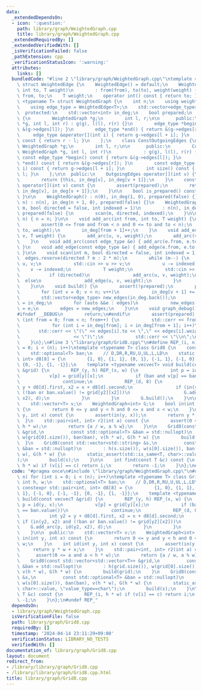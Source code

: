 ```yaml
---
data:
  _extendedDependsOn:
  - icon: ':question:'
    path: library/graph/WeightedGraph.cpp
    title: library/graph/WeightedGraph.cpp
  _extendedRequiredBy: []
  _extendedVerifiedWith: []
  _isVerificationFailed: false
  _pathExtension: cpp
  _verificationStatusIcon: ':warning:'
  attributes:
    links: []
  bundledCode: "#line 2 \"library/graph/WeightedGraph.cpp\"\ntemplate <typename T>\
    \ struct WeightedEdge {\n    WeightedEdge() = default;\n    WeightedEdge(int from,\
    \ int to, T weight)\n        : from(from), to(to), weight(weight) {}\n    int\
    \ from, to;\n    T weight;\n    operator int() const { return to; }\n};\n\ntemplate\
    \ <typename T> struct WeightedGraph {\n    int n;\n    using weight_type = T;\n\
    \    using edge_type = WeightedEdge<T>;\n    std::vector<edge_type> edges;\n\n\
    \  protected:\n    std::vector<int> in_deg;\n    bool prepared;\n    class OutgoingEdges\
    \ {\n        WeightedGraph *g;\n        int l, r;\n\n      public:\n        OutgoingEdges(WeightedGraph\
    \ *g, int l, int r) : g(g), l(l), r(r) {}\n        edge_type *begin() { return\
    \ &(g->edges[l]); }\n        edge_type *end() { return &(g->edges[r]); }\n   \
    \     edge_type &operator[](int i) { return g->edges[l + i]; }\n        int size()\
    \ const { return r - l; }\n    };\n    class ConstOutgoingEdges {\n        const\
    \ WeightedGraph *g;\n        int l, r;\n\n      public:\n        ConstOutgoingEdges(const\
    \ WeightedGraph *g, int l, int r)\n            : g(g), l(l), r(r) {}\n       \
    \ const edge_type *begin() const { return &(g->edges[l]); }\n        const edge_type\
    \ *end() const { return &(g->edges[r]); }\n        const edge_type &operator[](int\
    \ i) const { return g->edges[l + i]; }\n        int size() const { return r -\
    \ l; }\n    };\n\n  public:\n    OutgoingEdges operator[](int v) {\n        assert(prepared);\n\
    \        return {this, in_deg[v], in_deg[v + 1]};\n    }\n    const ConstOutgoingEdges\
    \ operator[](int v) const {\n        assert(prepared);\n        return {this,\
    \ in_deg[v], in_deg[v + 1]};\n    }\n\n    bool is_prepared() const { return prepared;\
    \ }\n\n    WeightedGraph() : n(0), in_deg(1, 0), prepared(false) {}\n    WeightedGraph(int\
    \ n) : n(n), in_deg(n + 1, 0), prepared(false) {}\n    WeightedGraph(int n, int\
    \ m, bool directed = false, int indexed = 1)\n        : n(n), in_deg(n + 1, 0),\
    \ prepared(false) {\n        scan(m, directed, indexed);\n    }\n\n    void resize(int\
    \ n) { n = n; }\n\n    void add_arc(int from, int to, T weight) {\n        assert(!prepared);\n\
    \        assert(0 <= from and from < n and 0 <= to and to < n);\n        edges.emplace_back(from,\
    \ to, weight);\n        in_deg[from + 1]++;\n    }\n    void add_edge(int u, int\
    \ v, T weight) {\n        add_arc(u, v, weight);\n        add_arc(v, u, weight);\n\
    \    }\n    void add_arc(const edge_type &e) { add_arc(e.from, e.to, e.weight);\
    \ }\n    void add_edge(const edge_type &e) { add_edge(e.from, e.to, e.weight);\
    \ }\n\n    void scan(int m, bool directed = false, int indexed = 1) {\n      \
    \  edges.reserve(directed ? m : 2 * m);\n        while (m--) {\n            int\
    \ u, v;\n            std::cin >> u >> v;\n            u -= indexed;\n        \
    \    v -= indexed;\n            T weight;\n            std::cin >> weight;\n \
    \           if (directed)\n                add_arc(u, v, weight);\n          \
    \  else\n                add_edge(u, v, weight);\n        }\n        build();\n\
    \    }\n\n    void build() {\n        assert(!prepared);\n        prepared = true;\n\
    \        for (int v = 0; v < n; v++)\n            in_deg[v + 1] += in_deg[v];\n\
    \        std::vector<edge_type> new_edges(in_deg.back());\n        auto counter\
    \ = in_deg;\n        for (auto &&e : edges)\n            new_edges[counter[e.from]++]\
    \ = e;\n        edges = new_edges;\n    }\n\n    void graph_debug() const {\n\
    #ifndef __DEBUG\n        return;\n#endif\n        assert(prepared);\n        for\
    \ (int from = 0; from < n; from++) {\n            std::cerr << from << \";\";\n\
    \            for (int i = in_deg[from]; i < in_deg[from + 1]; i++)\n         \
    \       std::cerr << \"(\" << edges[i].to << \",\" << edges[i].weight\n      \
    \                    << \")\";\n            std::cerr << \"\\n\";\n        }\n\
    \    }\n};\n#line 3 \"library/graph/Grid8.cpp\"\n#define REP_(i, n) for (int i\
    \ = 0; i < (n); i++)\ntemplate <typename T> class Grid8 {\n    const int h, w;\n\
    \    std::optional<T> ban;\n    // D,DR,R,RU,U,UL,L,LD\n    static constexpr std::pair<int,\
    \ int> d8[8] = {\n        {1, 0}, {1, 1}, {0, 1}, {-1, 1}, {-1, 0}, {-1, -1},\
    \ {0, -1}, {1, -1}};\n    template <typename vecvecT> void build(const vecvecT\
    \ &grid) {\n        REP_(y, h) REP_(x, w) {\n            int p = id(y, x);\n \
    \           v[p] = grid[y][x];\n            if (ban and v[p] == ban.value())\n\
    \                continue;\n            REP_(d, 8) {\n                int y2 =\
    \ y + d8[d].first, x2 = x + d8[d].second;\n                if (in(y2, x2) and\
    \ (!ban or ban.value() != grid[y2][x2]))\n                    G.add_arc(p, id(y2,\
    \ x2), d);\n            }\n        }\n        G.build();\n    }\n\n  public:\n\
    \    std::vector<T> v;\n    WeightedGraph<int> G;\n    bool in(int y, int x) const\
    \ {\n        return 0 <= y and y < h and 0 <= x and x < w;\n    }\n    int id(int\
    \ y, int x) const {\n        assert(in(y, x));\n        return y * w + x;\n  \
    \  }\n    std::pair<int, int> r2(int a) const {\n        assert(0 <= a and a <\
    \ h * w);\n        return {a / w, a % w};\n    }\n\n    Grid8(const std::vector<std::vector<T>>\
    \ &grid,\n          const std::optional<T> &ban = std::nullopt)\n        : h(grid.size()),\
    \ w(grid[0].size()), ban(ban), v(h * w), G(h * w) {\n        build(grid);\n  \
    \  }\n    Grid8(const std::vector<std::string> &s,\n          const std::optional<T>\
    \ &ban = std::nullopt)\n        : h(s.size()), w(s[0].size()), ban(ban), v(h *\
    \ w), G(h * w) {\n        static_assert(std::is_same<T, char>::value, \"value_type==char\"\
    );\n        build(s);\n    }\n\n    int find(const T &c) const {\n        REP_(i,\
    \ h * w) if (v[i] == c) return i;\n        return -1;\n    }\n};\n#undef REP_\n"
  code: "#pragma once\n#include \"library/graph/WeightedGraph.cpp\"\n#define REP_(i,\
    \ n) for (int i = 0; i < (n); i++)\ntemplate <typename T> class Grid8 {\n    const\
    \ int h, w;\n    std::optional<T> ban;\n    // D,DR,R,RU,U,UL,L,LD\n    static\
    \ constexpr std::pair<int, int> d8[8] = {\n        {1, 0}, {1, 1}, {0, 1}, {-1,\
    \ 1}, {-1, 0}, {-1, -1}, {0, -1}, {1, -1}};\n    template <typename vecvecT> void\
    \ build(const vecvecT &grid) {\n        REP_(y, h) REP_(x, w) {\n            int\
    \ p = id(y, x);\n            v[p] = grid[y][x];\n            if (ban and v[p]\
    \ == ban.value())\n                continue;\n            REP_(d, 8) {\n     \
    \           int y2 = y + d8[d].first, x2 = x + d8[d].second;\n               \
    \ if (in(y2, x2) and (!ban or ban.value() != grid[y2][x2]))\n                \
    \    G.add_arc(p, id(y2, x2), d);\n            }\n        }\n        G.build();\n\
    \    }\n\n  public:\n    std::vector<T> v;\n    WeightedGraph<int> G;\n    bool\
    \ in(int y, int x) const {\n        return 0 <= y and y < h and 0 <= x and x <\
    \ w;\n    }\n    int id(int y, int x) const {\n        assert(in(y, x));\n   \
    \     return y * w + x;\n    }\n    std::pair<int, int> r2(int a) const {\n  \
    \      assert(0 <= a and a < h * w);\n        return {a / w, a % w};\n    }\n\n\
    \    Grid8(const std::vector<std::vector<T>> &grid,\n          const std::optional<T>\
    \ &ban = std::nullopt)\n        : h(grid.size()), w(grid[0].size()), ban(ban),\
    \ v(h * w), G(h * w) {\n        build(grid);\n    }\n    Grid8(const std::vector<std::string>\
    \ &s,\n          const std::optional<T> &ban = std::nullopt)\n        : h(s.size()),\
    \ w(s[0].size()), ban(ban), v(h * w), G(h * w) {\n        static_assert(std::is_same<T,\
    \ char>::value, \"value_type==char\");\n        build(s);\n    }\n\n    int find(const\
    \ T &c) const {\n        REP_(i, h * w) if (v[i] == c) return i;\n        return\
    \ -1;\n    }\n};\n#undef REP_"
  dependsOn:
  - library/graph/WeightedGraph.cpp
  isVerificationFile: false
  path: library/graph/Grid8.cpp
  requiredBy: []
  timestamp: '2024-04-14 23:11:29+09:00'
  verificationStatus: LIBRARY_NO_TESTS
  verifiedWith: []
documentation_of: library/graph/Grid8.cpp
layout: document
redirect_from:
- /library/library/graph/Grid8.cpp
- /library/library/graph/Grid8.cpp.html
title: library/graph/Grid8.cpp
---
```

